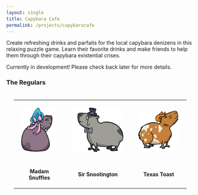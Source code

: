 ```yaml
---
layout: single
title: Capybara Cafe
permalink: /projects/capybaracafe
---
```


Create refreshing drinks and parfaits for the local capybara denizens in this relaxing puzzle game. Learn their favorite drinks and make friends to help them through their capybara existential crises.

Currently in development! Please check back later for more details.

### The Regulars
<style>
table, th, tr, td {
  padding-top:20px;
  padding-bottom:20px;
  padding-left:20px;
  padding-right:20px;

}

</style>
<table>
	<tr>
		<td><img src="/images/capybaracafe/madamsnuffles.png" width=300px></td>
		<td><img src="/images/capybaracafe/sirsnootington.png" width=400px></td>
		<td><img src="/images/capybaracafe/texastoast.png" width=460px></td>
	</tr>
	<tr>
		<td align="center"><b>Madam Snuffles</b></td>
		<td align="center"><b>Sir Snootington</b></td>
		<td align="center"><b>Texas Toast</b></td>
	</tr>
</table>

